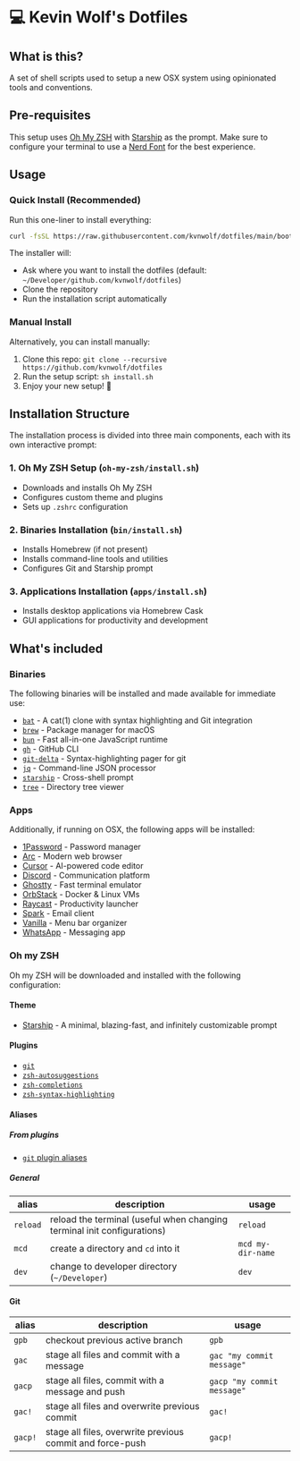 # 💻 Kevin Wolf's Dotfiles

## What is this?

A set of shell scripts used to setup a new OSX system using opinionated tools and conventions.

## Pre-requisites

This setup uses [Oh My ZSH](https://ohmyz.sh) with [Starship](https://starship.rs) as the prompt. Make sure to configure your terminal to use a [Nerd Font](https://www.nerdfonts.com/) for the best experience.

## Usage

### Quick Install (Recommended)

Run this one-liner to install everything:

```bash
curl -fsSL https://raw.githubusercontent.com/kvnwolf/dotfiles/main/bootstrap.sh | bash
```

The installer will:
- Ask where you want to install the dotfiles (default: `~/Developer/github.com/kvnwolf/dotfiles`)
- Clone the repository
- Run the installation script automatically

### Manual Install

Alternatively, you can install manually:

1. Clone this repo: `git clone --recursive https://github.com/kvnwolf/dotfiles`
2. Run the setup script: `sh install.sh`
3. Enjoy your new setup! 🍻

## Installation Structure

The installation process is divided into three main components, each with its own interactive prompt:

### 1. Oh My ZSH Setup (`oh-my-zsh/install.sh`)
- Downloads and installs Oh My ZSH
- Configures custom theme and plugins
- Sets up `.zshrc` configuration

### 2. Binaries Installation (`bin/install.sh`)
- Installs Homebrew (if not present)
- Installs command-line tools and utilities
- Configures Git and Starship prompt

### 3. Applications Installation (`apps/install.sh`)
- Installs desktop applications via Homebrew Cask
- GUI applications for productivity and development

## What's included

### Binaries

The following binaries will be installed and made available for immediate use:

- [`bat`](https://github.com/sharkdp/bat) - A cat(1) clone with syntax highlighting and Git integration
- [`brew`](https://brew.sh/index_es) - Package manager for macOS
- [`bun`](https://bun.sh) - Fast all-in-one JavaScript runtime
- [`gh`](https://cli.github.com) - GitHub CLI
- [`git-delta`](https://github.com/dandavison/delta) - Syntax-highlighting pager for git
- [`jq`](https://stedolan.github.io/jq) - Command-line JSON processor
- [`starship`](https://starship.rs) - Cross-shell prompt
- [`tree`](http://mama.indstate.edu/users/ice/tree) - Directory tree viewer

### Apps

Additionally, if running on OSX, the following apps will be installed:

- [1Password](https://1password.com) - Password manager
- [Arc](https://arc.net) - Modern web browser
- [Cursor](https://cursor.com) - AI-powered code editor
- [Discord](https://discord.com) - Communication platform
- [Ghostty](https://ghostty.org) - Fast terminal emulator
- [OrbStack](https://orbstack.dev) - Docker & Linux VMs
- [Raycast](https://raycast.com) - Productivity launcher
- [Spark](https://sparkmailapp.com) - Email client
- [Vanilla](https://matthewpalmer.net/vanilla) - Menu bar organizer
- [WhatsApp](https://whatsapp.com) - Messaging app

### Oh my ZSH

Oh my ZSH will be downloaded and installed with the following configuration:

#### Theme

- [Starship](https://starship.rs) - A minimal, blazing-fast, and infinitely customizable prompt

#### Plugins

- [`git`](https://github.com/ohmyzsh/ohmyzsh/tree/master/plugins/git)
- [`zsh-autosuggestions`](https://github.com/zsh-users/zsh-autosuggestions.git)
- [`zsh-completions`](https://github.com/zsh-users/zsh-completions.git)
- [`zsh-syntax-highlighting`](https://github.com/zsh-users/zsh-syntax-highlighting.git)

#### Aliases

##### From plugins

- [`git` plugin aliases](https://github.com/ohmyzsh/ohmyzsh/tree/master/plugins/git#aliases)

##### General

| alias    | description                                                             | usage             |
| -------- | ----------------------------------------------------------------------- | ----------------- |
| `reload` | reload the terminal (useful when changing terminal init configurations) | `reload`          |
| `mcd`    | create a directory and `cd` into it                                     | `mcd my-dir-name` |
| `dev`    | change to developer directory (`~/Developer`)                           | `dev`            |

#### Git

| alias   | description                                               | usage                      |
| ------- | --------------------------------------------------------- | -------------------------- |
| `gpb`   | checkout previous active branch                           | `gpb`                      |
| `gac`   | stage all files and commit with a message                 | `gac "my commit message"`  |
| `gacp`  | stage all files, commit with a message and push           | `gacp "my commit message"` |
| `gac!`  | stage all files and overwrite previous commit             | `gac!`                     |
| `gacp!` | stage all files, overwrite previous commit and force-push | `gacp!`                    |
